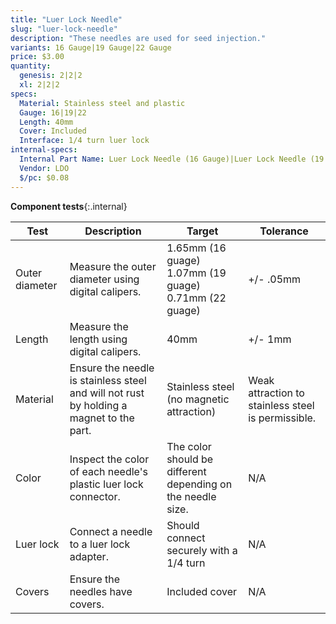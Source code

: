 ```yaml
---
title: "Luer Lock Needle"
slug: "luer-lock-needle"
description: "These needles are used for seed injection."
variants: 16 Gauge|19 Gauge|22 Gauge
price: $3.00
quantity:
  genesis: 2|2|2
  xl: 2|2|2
specs:
  Material: Stainless steel and plastic
  Gauge: 16|19|22
  Length: 40mm
  Cover: Included
  Interface: 1/4 turn luer lock
internal-specs:
  Internal Part Name: Luer Lock Needle (16 Gauge)|Luer Lock Needle (19 Gauge)|Luer Lock Needle (22 Gauge)
  Vendor: LDO
  $/pc: $0.08
---
```


**Component tests**{:.internal}

|Test         |Description  |Target       |Tolerance    |
|-------------|-------------|-------------|-------------|
|Outer diameter|Measure the outer diameter using digital calipers.|1.65mm (16 guage)<br>1.07mm (19 guage)<br>0.71mm (22 guage)|+/- .05mm
|Length       |Measure the length using digital calipers.|40mm|+/- 1mm
|Material     |Ensure the needle is stainless steel and will not rust by holding a magnet to the part.|Stainless steel (no magnetic attraction)|Weak attraction to stainless steel is permissible.
|Color        |Inspect the color of each needle's plastic luer lock connector.|The color should be different depending on the needle size.|N/A
|Luer lock    |Connect a needle to a luer lock adapter.|Should connect securely with a 1/4 turn|N/A
|Covers       |Ensure the needles have covers.|Included cover|N/A